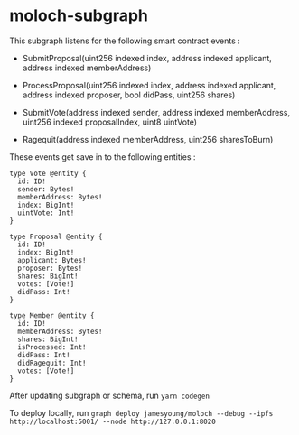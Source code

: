 # moloch-subgraph

This subgraph listens for the following smart contract events : 
- SubmitProposal(uint256 indexed index, address indexed applicant, address indexed memberAddress)

- ProcessProposal(uint256 indexed index, address indexed applicant, address indexed proposer, bool didPass, uint256 shares)

- SubmitVote(address indexed sender, address indexed memberAddress, uint256 indexed proposalIndex, uint8 uintVote)

- Ragequit(address indexed memberAddress, uint256 sharesToBurn)

These events get save in to the following entities :
```
type Vote @entity {
  id: ID!
  sender: Bytes!
  memberAddress: Bytes!
  index: BigInt!
  uintVote: Int!
}

type Proposal @entity {
  id: ID!
  index: BigInt!
  applicant: Bytes!
  proposer: Bytes!
  shares: BigInt!
  votes: [Vote!]
  didPass: Int!
}

type Member @entity {
  id: ID!
  memberAddress: Bytes!
  shares: BigInt!
  isProcessed: Int!
  didPass: Int!
  didRagequit: Int!
  votes: [Vote!]
}
```
After updating subgraph or schema, run `yarn codegen`

To deploy locally, run `graph deploy jamesyoung/moloch --debug --ipfs http://localhost:5001/ --node http://127.0.0.1:8020`

